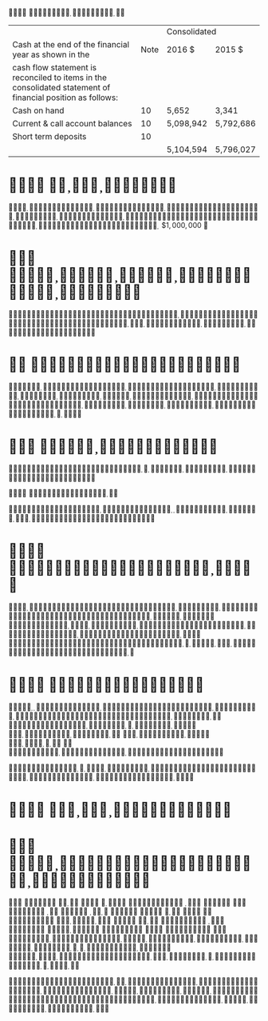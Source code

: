    

<html><body><table><tr><td></td><td></td><td colspan="2">Consolidated</td></tr><tr><td>Cash at the end of the financial year as shown in the</td><td>Note</td><td>2016 $</td><td>2015 $</td></tr><tr><td>cash flow statement is reconciled to items in the consolidated statement of financial position as follows:</td><td></td><td></td><td></td></tr><tr><td>Cash on hand</td><td>10</td><td>5,652</td><td>3,341</td></tr><tr><td>Current & call account balances</td><td>10</td><td>5,098,942</td><td>5,792,686</td></tr><tr><td>Short term deposits</td><td>10</td><td></td><td></td></tr><tr><td></td><td></td><td>5,104,594</td><td>5,796,027</td></tr></table></body></html>  

#    

 $\$ 1,000,000$   

#    

  

#    

  

#    

  

   

  

#    

    

#    

        

  

#    

#    

                                 

  